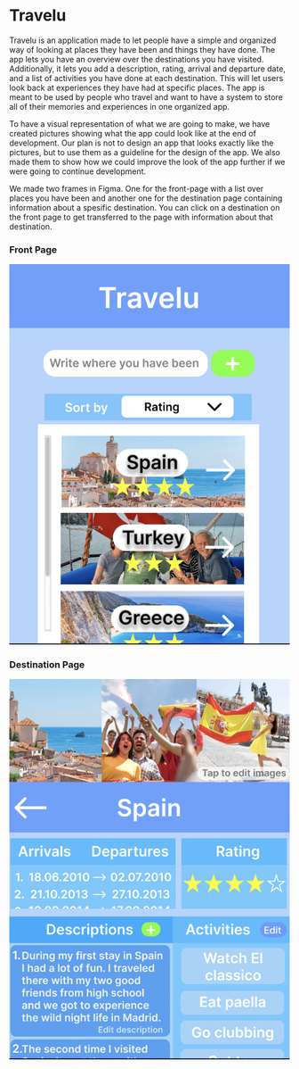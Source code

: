 # Travelu

Travelu is an application made to let people have a simple and organized way of looking at places they have been and things they have done. The app lets you have an overview over the destinations you have visited. Additionally, it lets you add a description, rating, arrival and departure date, and a list of activities you have done at each destination. This will let users look back at experiences they have had at specific places. The app is meant to be used by people who travel and want to have a system to store all of their memories and experiences in one organized app.

To have a visual representation of what we are going to make, we have created pictures showing what the app could look like at the end of development. Our plan is not to design an app that looks exactly like the pictures, but to use them as a guideline for the design of the app. We also made them to show how we could improve the look of the app further if we were going to continue development.

We made two frames in Figma. One for the front-page with a list over places you have been and another one for the destination page containing information about a spesific destination. You can click on a destination on the front page to get transferred to the page with information about that destination.

### Front Page
![image info](/pictures/TraveluFrontPage.png)

### Destination Page
![image info](/pictures/TraveluDestinationPage.png)